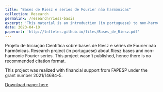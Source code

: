 ```yaml
---
title: "Bases de Riesz e séries de Fourier não harmônicas"
collection: Research
permalink: /research/riesz-basis
excerpt: 'This material is an introduction (in portuguese) to non-harmonic Fourier series.'
date: 2023-04-10
paperurl: 'http://lnfteles.github.io/files/Bases_de_Riesz.pdf'
---
```

Projeto de Iniciação Científica sobre bases de Riesz e séries de Fourier não harmônicas.
Research project (in portuguese) about Riesz bases and non-harmonic Fourier series. This project wasn't published, hence there is no recommended citation format.

This project was realized with financial support from FAPESP under the grant number 2021/14684-5.

[Download paper here](http://academicpages.github.io/files/Bases_de_Riesz.pdf)


